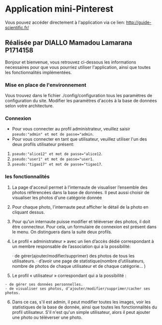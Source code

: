 # Application mini-Pinterest
Vous pouvez accéder directement à l'application via ce lien: http://guide-scientific.fr/
## Réalisée par DIALLO Mamadou Lamarana P1714158


Bonjour et bienvenue, vous retrouvez ci-dessous les informations necessaires pour que vous pourriez utiliser l'application, ainsi que toutes les fonctionnalités implémentées.

### Mise en place de l'environnement
Vous trouvez dans le fichier ./config/configuration tous les paramètres de configuration du site. Modifier les paramètres d'accès à la base de données selon votre architecture.

### Connexion 
- Pour vous connecter au profil administrateur, veuillez saisir ```pseudo:"admin" et mot de passe="admin```.
- Pour vous connecter en tant que utilisateur, veuillez utiliser l'un des deux profils utilisateur présent: 
1. ```pseudo:"alice12" et mot de passe="alice12```.
2. ```pseudo:"user1" et mot de passe="user1```.
2. ```pseudo:"tigao17" et mot de passe="tigao17```.
 

### les fonctionnalités 
1. La page d'acceuil permet à l’internaute de visualiser l’ensemble des photos référencées dans la base de données. Il peut aussi choisir de visualiser les photos d'une catégorie donnée
2. Pour chaque photo, l'internaute peut afficher le détail de la photo en cliquant dessus.
3. Pour qu'un internaute puisse modifier et téléverser des photos, il doit être connecteur. Pour cela, un formulaire de connexion est présent dans le menu. On distinguera dans la suite deux profils.
3.  Le profil « administrateur »  avec un lien d’accès dédié correspondant à un membre responsable de l’association qui a la possibilité:

    · de gérer(ajouter/modifier/supprimer) des photos de tous les utilisateurs.
    · d’avoir une page de statistique(nombre d’utilisateurs, nombre de photos de chaque utilisateur et de chaque catégorie…  )  

5.   Le profil « utilisateur » correspondant qui a la possibilité :

    · de gérer ses données personnelles.
    · de visualiser ses photos, d’ajouter/modifier/supprimer/cacher ses photos.

6. Dans ce cas, s'il est admin, il peut modifier toutes les images, voir les statistiques de la base de donnée, ainsi que toutes les fonctionnalités du profil utilisateur. S'il n'est qu'un simple utilisateur, alors il peut ajouter une photo ou téléverser une photo.

